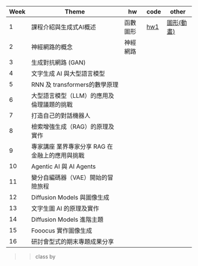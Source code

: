 | Week | Theme | hw | code | other |
| ----- | ---------- | ---------- | ---------- | ----- |
| 1 | 課程介紹與生成式AI概述 | 函數圖形 | [hw1](https://github.com/marcoleung052/TAICA-GenerativeAI/blob/c5ee8fce159a5be610ed3c760d2949b00fbaba43/hw1_%E5%87%BD%E6%95%B8%E5%9C%96%E5%BD%A2code.ipynb "游標顯示") | [圖形(動畫)](https://drive.google.com/file/d/1oJBRIQFn2mVZ1RvjriKGZKZdNkc13clj/view?usp=drive_link "游標顯示")
| 2 | 神經網路的概念 | 神經網路 |  |  |
| 3 | 生成對抗網路 (GAN) |  |  |  |
| 4 | 文字生成 AI 與大型語言模型 |  |  |  |
| 5 | RNN 及 transformers的數學原理 |  |  |  |
| 6 | 大型語言模型（LLM）的應用及倫理議題的挑戰 |  |  |  |
| 7 | 打造自己的對話機器人 |  |  |  |
| 8 | 檢索增強生成（RAG）的原理及實作 |  |  |  |
| 9 | 專家講座 業界專家分享 RAG 在金融上的應用與挑戰 |  |  |  |
| 10 | Agentic AI 與 AI Agents |  |  |  |
| 11 | 變分自編碼器（VAE）開始的冒險旅程 |  |  |  |
| 12 | Diffusion Models 與圖像生成 |  |  |  |
| 13 | 文字生圖 AI 的原理及實作 |  |  |  |
| 14 | Diffusion Models 進階主題 |  |  |  |
| 15 | Fooocus 實作圖像生成 |  |  |  |
| 16 | 研討會型式的期末專題成果分享 |  |  |  |

>> class by 

